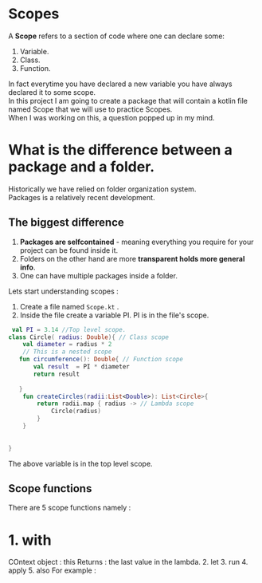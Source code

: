 # Scopes
A **Scope** refers to a section of code where one can declare some:

1. Variable.
2. Class.
3. Function.

In fact everytime you have declared a new variable you have always declared it to some scope.
<br> In this project I am going to create a package that will contain a kotlin file named Scope that we will use to practice Scopes.
<br> When I was working on this, a question popped up in my mind. 
# What is the difference between a package and a folder.
Historically we have relied on folder organization system.<br>
Packages is a relatively recent development.
## The biggest difference 
1. **Packages are selfcontained**  - meaning everything you require for your project can be found inside it.
2. Folders on the other hand are more **transparent holds more general info**.
3. One can have multiple packages inside a folder.

Lets start understanding scopes :
1. Create a file named `Scope.kt` .
2. Inside the file create a variable PI.
PI is in the file's scope.
```Kotlin 
 val PI = 3.14 //Top level scope.
class Circle( radius: Double){ // Class scope
    val diameter = radius * 2 
    // This is a nested scope
   fun circumference(): Double{ // Function scope
       val result  = PI * diameter
       return result 
       
   }
    fun createCircles(radii:List<Double>): List<Circle>{
        return radii.map { radius -> // Lambda scope
            Circle(radius)
        }
    }
       
 
}

```
The above variable is in the  top level scope.

## Scope functions
There are 5 scope functions namely :
# 1. with
COntext object : this
Returns : the last value in the lambda.
2. let
3. run
4. apply
5. also
For example :
